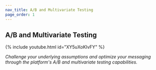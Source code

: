 ```yaml
---
nav_title: A/B and Multivariate Testing
page_order: 1
---
```


## A/B and Multivariate Testing

{% include youtube.html id="XY5uXoKIvFY" %}

_Challenge your underlying assumptions and optimize your messaging through the platform's A/B and multivariate testing capabilities._
